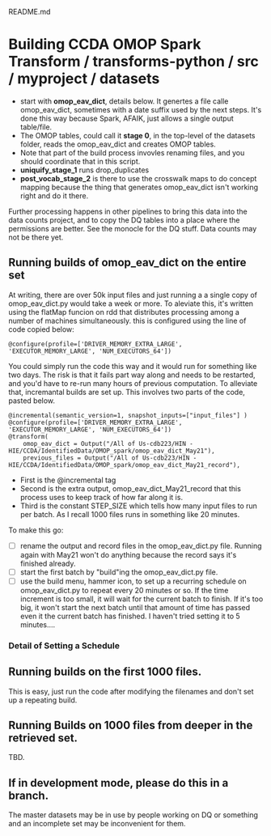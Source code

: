 README.md

# Building  CCDA OMOP Spark Transform / transforms-python / src / myproject / datasets

- start with **omop_eav_dict**, details below. It genertes a file calle omop_eav_dict, sometimes with a date suffix used by the next steps. It's done this way because Spark, AFAIK, just allows a single output table/file.
- The OMOP tables, could call it **stage 0**,  in the top-level of the datasets folder, reads the omop_eav_dict and creates OMOP tables. 
- Note that part of the build process invovles renaming files, and you should coordinate that in this script.
- **uniquify_stage_1** runs drop_duplicates
- **post_vocab_stage_2** is there to use the crosswalk maps to do concept mapping because the thing that generates omop_eav_dict isn't working right and do it there.

Further processing happens in other pipelines to bring this data into the data counts project, and to copy the DQ tables into a place where the permissions are better. See the monocle for the DQ stuff. Data counts may not be there yet.

## Running builds of omop_eav_dict on the entire set
At writing, there are over 50k input files and just running a a single copy of omop_eav_dict.py would take a week or more. To aleviate this, it's written using the flatMap funcion on rdd that distributes processing among a number of machines simultaneously. this is configured using the line of code copied below:

```@configure(profile=['DRIVER_MEMORY_EXTRA_LARGE', 'EXECUTOR_MEMORY_LARGE', 'NUM_EXECUTORS_64'])```

You could simply run the code this way and it would run for something like two days. The risk is that it fails part way along and needs to be restarted, and you'd have to re-run many hours of previous computation. To alleviate that, incremantal builds are set up. This involves two parts of the code, pasted below.

```
@incremental(semantic_version=1, snapshot_inputs=["input_files"] )
@configure(profile=['DRIVER_MEMORY_EXTRA_LARGE', 'EXECUTOR_MEMORY_LARGE', 'NUM_EXECUTORS_64'])
@transform(
    omop_eav_dict = Output("/All of Us-cdb223/HIN - HIE/CCDA/IdentifiedData/OMOP_spark/omop_eav_dict_May21"),
    previous_files = Output("/All of Us-cdb223/HIN - HIE/CCDA/IdentifiedData/OMOP_spark/omop_eav_dict_May21_record"),
```
- First is the @incremental tag
- Second is the  extra output, omop_eav_dict_May21_record that this process uses to keep track of how far along it is. 
- Third is the constant STEP_SIZE which tells how many input files to run per batch. As I recall 1000 files runs in something like 20 minutes.

To make this go:
- [ ] rename the output and record files in the omop_eav_dict.py file. Running again with May21 won't do anything because the record says it's finished already.
- [ ] start the first batch by "build"ing the omop_eav_dict.py file.
- [ ] use the build menu, hammer icon, to set up a recurring schedule on omop_eav_dict.py to repeat every 20 minutes or so. If the time increment is too small, it will wait for the current batch to finish. If it's too big, it won't start the next batch until that amount of time has passed even it the current batch has finished. I haven't tried setting it to 5 minutes....

### Detail of Setting a Schedule

## Running builds on the first 1000 files.
This is easy, just run the code after modifying the filenames and don't  set up a repeating build.


## Running Builds on 1000 files from deeper in the retrieved set. 
TBD. 

## If in development mode, please do this in a branch. 
The master datasets may be in use by people working on DQ or something and an incomplete set may be inconvenient for them.

